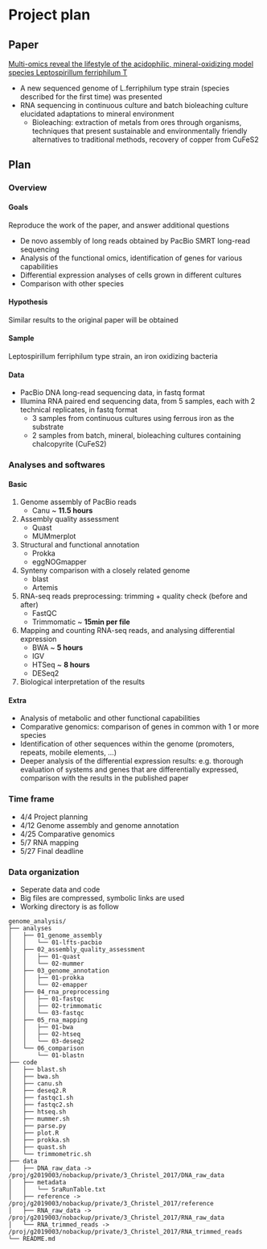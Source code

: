 # Project plan
## Paper
[Multi-omics reveal the lifestyle of the acidophilic, mineral-oxidizing model species Leptospirillum ferriphilum T](https://aem.asm.org/content/84/3/e02091-17)
- A new sequenced genome of L.ferriphilum type strain (species described for the first time) was presented
- RNA sequencing in continuous culture and batch bioleaching culture elucidated adaptations to mineral environment
  - Bioleaching: extraction of metals from ores through organisms, techniques that present sustainable and environmentally friendly alternatives to traditional methods, recovery of copper from CuFeS2
## Plan
### Overview
#### Goals
Reproduce the work of the paper, and answer additional questions
- De novo assembly of long reads obtained by PacBio SMRT long-read sequencing
- Analysis of the functional omics, identification of genes for various capabilities
- Differential expression analyses of cells grown in different cultures
- Comparison with other species
#### Hypothesis
Similar results to the original paper will be obtained
#### Sample
Leptospirillum ferriphilum type strain, an iron oxidizing bacteria
#### Data
- PacBio DNA long-read sequencing data, in fastq format
- Illumina RNA paired end sequencing data, from 5 samples, each with 2 technical replicates, in fastq format
   - 3 samples from continuous cultures using ferrous iron as the substrate
   - 2 samples from batch, mineral, bioleaching cultures containing chalcopyrite (CuFeS2)
### Analyses and softwares
#### Basic
1. Genome assembly of PacBio reads
   - Canu ~ **11.5 hours**
2. Assembly quality assessment
   - Quast
   - MUMmerplot
3. Structural and functional annotation
   - Prokka
   - eggNOGmapper
4. Synteny comparison with a closely related genome
   - blast
   - Artemis
5. RNA-seq reads preprocessing: trimming + quality check (before and after)
   - FastQC
   - Trimmomatic ~ **15min per file**
6. Mapping and counting RNA-seq reads, and analysing differential expression
   - BWA ~ **5 hours**
   - IGV
   - HTSeq ~ **8 hours**
   - DESeq2
7. Biological interpretation of the results
#### Extra
- Analysis of metabolic and other functional capabilities
- Comparative genomics: comparison of genes in common with 1 or more species
- Identification of other sequences within the genome (promoters, repeats, mobile elements, …)
- Deeper analysis of the differential expression results: e.g. thorough evaluation of systems and genes that are differentially expressed, comparison with the results in the published paper
### Time frame
- 4/4 Project planning
- 4/12 Genome assembly and genome annotation
- 4/25 Comparative genomics
- 5/7 RNA mapping
- 5/27 Final deadline
### Data organization
- Seperate data and code
- Big files are compressed, symbolic links are used
- Working directory is as follow
```
genome_analysis/
├── analyses
│   ├── 01_genome_assembly
│   │   └── 01-lfts-pacbio
│   ├── 02_assembly_quality_assessment
│   │   ├── 01-quast
│   │   └── 02-mummer
│   ├── 03_genome_annotation
│   │   ├── 01-prokka
│   │   └── 02-emapper
│   ├── 04_rna_preprocessing
│   │   ├── 01-fastqc
│   │   ├── 02-trimmomatic
│   │   └── 03-fastqc
│   ├── 05_rna_mapping
│   │   ├── 01-bwa
│   │   ├── 02-htseq
│   │   └── 03-deseq2
│   └── 06_comparison
│       └── 01-blastn
├── code
│   ├── blast.sh
│   ├── bwa.sh
│   ├── canu.sh
│   ├── deseq2.R
│   ├── fastqc1.sh
│   ├── fastqc2.sh
│   ├── htseq.sh
│   ├── mummer.sh
│   ├── parse.py
│   ├── plot.R
│   ├── prokka.sh
│   ├── quast.sh
│   └── trimmometric.sh
├── data
│   ├── DNA_raw_data -> /proj/g2019003/nobackup/private/3_Christel_2017/DNA_raw_data
│   ├── metadata
│   │   └── SraRunTable.txt
│   ├── reference -> /proj/g2019003/nobackup/private/3_Christel_2017/reference
│   ├── RNA_raw_data -> /proj/g2019003/nobackup/private/3_Christel_2017/RNA_raw_data
│   └── RNA_trimmed_reads -> /proj/g2019003/nobackup/private/3_Christel_2017/RNA_trimmed_reads
└── README.md
```
